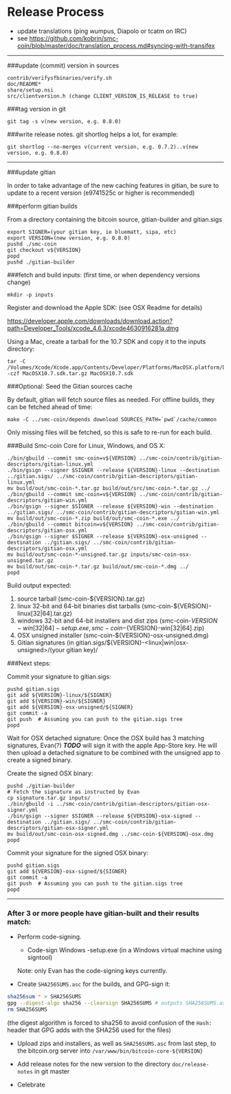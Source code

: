 Release Process
====================

* update translations (ping wumpus, Diapolo or tcatm on IRC)
* see https://github.com/kobrin/smc-coin/blob/master/doc/translation_process.md#syncing-with-transifex

* * *

###update (commit) version in sources

	contrib/verifysfbinaries/verify.sh
	doc/README*
	share/setup.nsi
	src/clientversion.h (change CLIENT_VERSION_IS_RELEASE to true)

###tag version in git

	git tag -s v(new version, e.g. 0.8.0)

###write release notes. git shortlog helps a lot, for example:

	git shortlog --no-merges v(current version, e.g. 0.7.2)..v(new version, e.g. 0.8.0)

* * *

###update gitian

 In order to take advantage of the new caching features in gitian, be sure to update to a recent version (e9741525c or higher is recommended)

###perform gitian builds

 From a directory containing the bitcoin source, gitian-builder and gitian.sigs

	export SIGNER=(your gitian key, ie bluematt, sipa, etc)
	export VERSION=(new version, e.g. 0.8.0)
	pushd ./smc-coin
	git checkout v${VERSION}
	popd
	pushd ./gitian-builder

###fetch and build inputs: (first time, or when dependency versions change)
 
	mkdir -p inputs

 Register and download the Apple SDK: (see OSX Readme for details)
 
 https://developer.apple.com/downloads/download.action?path=Developer_Tools/xcode_4.6.3/xcode4630916281a.dmg
 
 Using a Mac, create a tarball for the 10.7 SDK and copy it to the inputs directory:
 
	tar -C /Volumes/Xcode/Xcode.app/Contents/Developer/Platforms/MacOSX.platform/Developer/SDKs/ -czf MacOSX10.7.sdk.tar.gz MacOSX10.7.sdk

###Optional: Seed the Gitian sources cache

  By default, gitian will fetch source files as needed. For offline builds, they can be fetched ahead of time:

	make -C ../smc-coin/depends download SOURCES_PATH=`pwd`/cache/common

  Only missing files will be fetched, so this is safe to re-run for each build.

###Build Smc-coin Core for Linux, Windows, and OS X:

	./bin/gbuild --commit smc-coin=v${VERSION} ../smc-coin/contrib/gitian-descriptors/gitian-linux.yml
	./bin/gsign --signer $SIGNER --release ${VERSION}-linux --destination ../gitian.sigs/ ../smc-coin/contrib/gitian-descriptors/gitian-linux.yml
	mv build/out/smc-coin-*.tar.gz build/out/src/smc-coin-*.tar.gz ../
	./bin/gbuild --commit smc-coin=v${VERSION} ../smc-coin/contrib/gitian-descriptors/gitian-win.yml
	./bin/gsign --signer $SIGNER --release ${VERSION}-win --destination ../gitian.sigs/ ../smc-coin/contrib/gitian-descriptors/gitian-win.yml
	mv build/out/smc-coin-*.zip build/out/smc-coin-*.exe ../
	./bin/gbuild --commit bitcoin=v${VERSION} ../smc-coin/contrib/gitian-descriptors/gitian-osx.yml
	./bin/gsign --signer $SIGNER --release ${VERSION}-osx-unsigned --destination ../gitian.sigs/ ../smc-coin/contrib/gitian-descriptors/gitian-osx.yml
	mv build/out/smc-coin-*-unsigned.tar.gz inputs/smc-coin-osx-unsigned.tar.gz
	mv build/out/smc-coin-*.tar.gz build/out/smc-coin-*.dmg ../
	popd
  Build output expected:

  1. source tarball (smc-coin-${VERSION}.tar.gz)
  2. linux 32-bit and 64-bit binaries dist tarballs (smc-coin-${VERSION}-linux[32|64].tar.gz)
  3. windows 32-bit and 64-bit installers and dist zips (smc-coin-${VERSION}-win[32|64]-setup.exe, smc-coin-${VERSION}-win[32|64].zip)
  4. OSX unsigned installer (smc-coin-${VERSION}-osx-unsigned.dmg)
  5. Gitian signatures (in gitian.sigs/${VERSION}-<linux|win|osx-unsigned>/(your gitian key)/

###Next steps:

Commit your signature to gitian.sigs:

	pushd gitian.sigs
	git add ${VERSION}-linux/${SIGNER}
	git add ${VERSION}-win/${SIGNER}
	git add ${VERSION}-osx-unsigned/${SIGNER}
	git commit -a
	git push  # Assuming you can push to the gitian.sigs tree
	popd

  Wait for OSX detached signature:
	Once the OSX build has 3 matching signatures, Evan(?) ***TODO*** will sign it with the apple App-Store key.
	He will then upload a detached signature to be combined with the unsigned app to create a signed binary.

  Create the signed OSX binary:

	pushd ./gitian-builder
	# Fetch the signature as instructed by Evan
	cp signature.tar.gz inputs/
	./bin/gbuild -i ../smc-coin/contrib/gitian-descriptors/gitian-osx-signer.yml
	./bin/gsign --signer $SIGNER --release ${VERSION}-osx-signed --destination ../gitian.sigs/ ../smc-coin/contrib/gitian-descriptors/gitian-osx-signer.yml
	mv build/out/smc-coin-osx-signed.dmg ../smc-coin-${VERSION}-osx.dmg
	popd

Commit your signature for the signed OSX binary:

	pushd gitian.sigs
	git add ${VERSION}-osx-signed/${SIGNER}
	git commit -a
	git push  # Assuming you can push to the gitian.sigs tree
	popd

-------------------------------------------------------------------------

### After 3 or more people have gitian-built and their results match:

- Perform code-signing.

    - Code-sign Windows -setup.exe (in a Windows virtual machine using signtool)

  Note: only Evan has the code-signing keys currently.

- Create `SHA256SUMS.asc` for the builds, and GPG-sign it:
```bash
sha256sum * > SHA256SUMS
gpg --digest-algo sha256 --clearsign SHA256SUMS # outputs SHA256SUMS.asc
rm SHA256SUMS
```
(the digest algorithm is forced to sha256 to avoid confusion of the `Hash:` header that GPG adds with the SHA256 used for the files)

- Upload zips and installers, as well as `SHA256SUMS.asc` from last step, to the bitcoin.org server
  into `/var/www/bin/bitcoin-core-${VERSION}`

- Add release notes for the new version to the directory `doc/release-notes` in git master

- Celebrate

